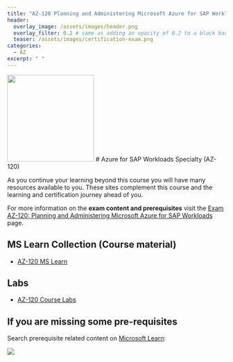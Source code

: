 ```yaml
---
title: "AZ-120 Planning and Administering Microsoft Azure for SAP Workloads"
header:
  overlay_image: /assets/images/header.png
  overlay_filter: 0.2 # same as adding an opacity of 0.2 to a black background
  teaser: /assets/images/certification-exam.png
categories:
  - AZ
excerpt: " "
---
```


<img src="../../assets/images/certification-exam.png" width="200" height="200">
# Azure for SAP Workloads Specialty (AZ-120) 

As you continue your learning beyond this course you will have many resources available to you. These sites complement this course and the learning and certification journey ahead of you.

For more information on the **exam content and prerequisites** visit the [Exam AZ-120: Planning and Administering Microsoft Azure for SAP Workloads](https://docs.microsoft.com/en-us/learn/certifications/exams/az-120 "Exam AZ-120: Planning and Administering Microsoft Azure for SAP Workloads") page.

## MS Learn Collection (Course material)
- [AZ-120 MS Learn](https://aka.ms/courseaz-120)

## Labs
- [AZ-120 Course Labs](https://aka.ms/az120labs)

## If you are missing some pre-requisites
Search prerequisite related content on [Microsoft Learn](https://docs.microsoft.com/en-us/learn/browse/):

<img src="../../assets/images/learn-search.png">